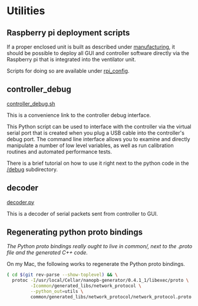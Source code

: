 # Utilities

## Raspberry pi deployment scripts

If a proper enclosed unit is built as described under [manufacturing](../../manufacturing),
it should be possible to deploy all GUI and controller software directly via the Raspberry pi that is integrated
into the ventilator unit.

Scripts for doing so are available under [rpi_config](rpi_config).

## controller_debug

[controller_debug.sh](controller_debug.sh)

This is a convenience link to the controller debug interface.

This Python script can be used to interface with the controller via the virtual serial port that is created when you plug a USB cable into the controller's debug port. The command line interface allows you to examine and directly manipulate a number of low level variables, as well as run calibration routines and automated performance tests.

There is a brief tutorial on how to use it right next to the python code in the
[/debug](debug) subdirectory.

## decoder

[decoder.py](decoder.py)

This is a decoder of serial packets sent from controller to GUI.

## Regenerating python proto bindings

*The Python proto bindings really ought to live in common/, next to the .proto
file and the generated C++ code.*

On my Mac, the following works to regenerate the Python proto bindings.

```bash
( cd $(git rev-parse --show-toplevel) && \
  protoc -I/usr/local/Cellar/nanopb-generator/0.4.1_1/libexec/proto \
         -Icommon/generated_libs/network_protocol \
         --python_out=utils \
         common/generated_libs/network_protocol/network_protocol.proto )
```
